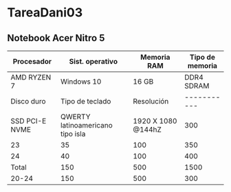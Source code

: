 # TareaDani03

## Notebook Acer Nitro 5

| Procesador | Sist. operativo | Memoria RAM | Tipo de memoria |
|----------- |---------------- |--------- |-------------- |
| AMD RYZEN 7 | Windows 10 | 16 GB | DDR4 SDRAM |
| Disco duro | Tipo de teclado | Resolución |----------- |
| SSD PCI-E NVME | QWERTY latinoamericano tipo isla | 1920 X 1080 @144hZ | 300 |
| 23 | 35 | 100 | 350 |
| 24 | 40 | 100 | 400 |
| Total | 150 | 500 | 1500 |
| 20-24 | 150 | 500 | 300 |
